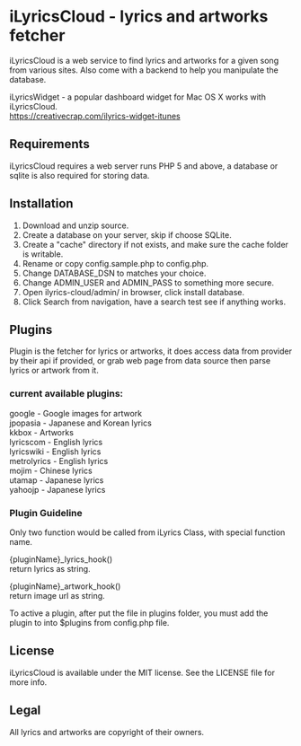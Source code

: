 # iLyricsCloud - lyrics and artworks fetcher

iLyricsCloud is a web service to find lyrics and artworks for a given song from various sites. Also come with a backend to help you manipulate the database.

iLyricsWidget - a popular dashboard widget for Mac OS X works with iLyricsCloud.   
https://creativecrap.com/ilyrics-widget-itunes


## Requirements

iLyricsCloud requires a web server runs PHP 5 and above, a database or sqlite is also required for storing data.

## Installation

1. Download and unzip source.  
1. Create a database on your server, skip if choose SQLite.  
1. Create a "cache" directory if not exists, and make sure the cache folder is writable.  
1. Rename or copy config.sample.php to config.php.  
1. Change DATABASE_DSN to matches your choice.  
1. Change ADMIN_USER and ADMIN_PASS to something more secure.  
1. Open ilyrics-cloud/admin/ in browser, click install database.  
1. Click Search from navigation, have a search test see if anything works.  

## Plugins

Plugin is the fetcher for lyrics or artworks, it does access data from provider by their api if provided, or grab web page from data source then parse lyrics or artwork from it.

### current available plugins:

google - Google images for artwork  
jpopasia - Japanese and Korean lyrics  
kkbox - Artworks  
lyricscom - English lyrics  
lyricswiki - English lyrics  
metrolyrics - English lyrics  
mojim -  Chinese lyrics  
utamap - Japanese lyrics  
yahoojp - Japanese lyrics  


### Plugin Guideline

Only two function would be called from iLyrics Class, with special function name.

{pluginName}\_lyrics_hook()  
return lyrics as string.

{pluginName}\_artwork_hook()  
return image url as string.

To active a plugin, after put the file in plugins folder, you must add the plugin to into $plugins from config.php file.

## License

iLyricsCloud is available under the MIT license. See the LICENSE file for more info.

## Legal

All lyrics and artworks are copyright of their owners.